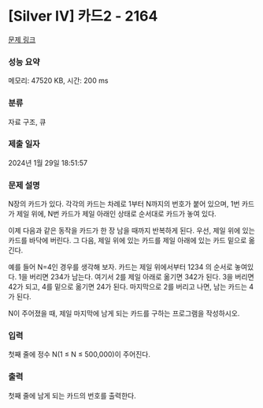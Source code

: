 # [Silver IV] 카드2 - 2164 

[문제 링크](https://www.acmicpc.net/problem/2164) 

### 성능 요약

메모리: 47520 KB, 시간: 200 ms

### 분류

자료 구조, 큐

### 제출 일자

2024년 1월 29일 18:51:57

### 문제 설명

<p>N장의 카드가 있다. 각각의 카드는 차례로 1부터 N까지의 번호가 붙어 있으며, 1번 카드가 제일 위에, N번 카드가 제일 아래인 상태로 순서대로 카드가 놓여 있다.</p>

<p>이제 다음과 같은 동작을 카드가 한 장 남을 때까지 반복하게 된다. 우선, 제일 위에 있는 카드를 바닥에 버린다. 그 다음, 제일 위에 있는 카드를 제일 아래에 있는 카드 밑으로 옮긴다.</p>

<p>예를 들어 N=4인 경우를 생각해 보자. 카드는 제일 위에서부터 1234 의 순서로 놓여있다. 1을 버리면 234가 남는다. 여기서 2를 제일 아래로 옮기면 342가 된다. 3을 버리면 42가 되고, 4를 밑으로 옮기면 24가 된다. 마지막으로 2를 버리고 나면, 남는 카드는 4가 된다.</p>

<p>N이 주어졌을 때, 제일 마지막에 남게 되는 카드를 구하는 프로그램을 작성하시오.</p>

### 입력 

 <p>첫째 줄에 정수 N(1 ≤ N ≤ 500,000)이 주어진다.</p>

### 출력 

 <p>첫째 줄에 남게 되는 카드의 번호를 출력한다.</p>


